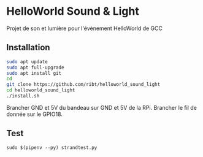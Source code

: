 # HelloWorld Sound & Light

Projet de son et lumière pour l'évènement HelloWorld de GCC

## Installation

```bash
sudo apt update
sudo apt full-upgrade
sudo apt install git
cd
git clone https://github.com/ribt/helloworld_sound_light
cd helloworld_sound_light
./install.sh
```

Brancher GND et 5V du bandeau sur GND et 5V de la RPi. Brancher le fil de donnée sur le GPIO18.

## Test

```
sudo $(pipenv --py) strandtest.py
```